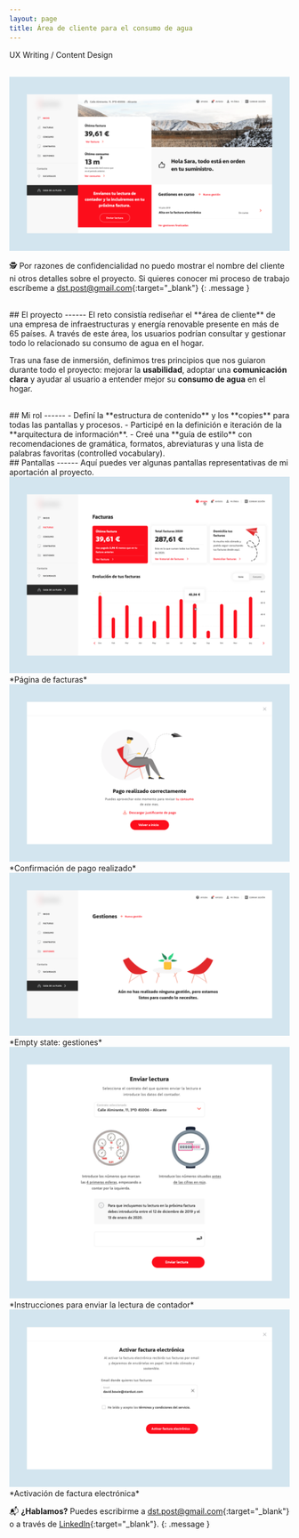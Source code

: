 ```yaml
---
layout: page
title: Área de cliente para el consumo de agua
---
```

UX Writing / Content Design<br>

<br>
<a href="{{ site.baseurl }}/assets/Acc_1.png" target="_blank">
    <img 
        src="/assets/Acc_1.png" 
        alt="Acc_1"
    >
</a>

🕵️ Por razones de confidencialidad no puedo mostrar el nombre del cliente ni otros detalles sobre el proyecto. Si quieres conocer mi proceso de trabajo escríbeme a [dst.post@gmail.com](mailto:dst.post@gmail.com){:target="_blank"}
{: .message }

<br>
## El proyecto
------
El reto consistía rediseñar el **área de cliente** de una empresa de infraestructuras y energía renovable presente en más de 65 países. A través de este área, los usuarios podrían consultar y gestionar todo lo relacionado su consumo de agua en el hogar.

Tras una fase de inmersión, definimos tres principios que nos guiaron durante todo el proyecto: mejorar la **usabilidad**, adoptar una **comunicación clara** y ayudar al usuario a entender mejor su **consumo de agua** en el hogar.

<br>
## Mi rol
------
- Definí la **estructura de contenido** y los **copies** para todas las pantallas y procesos.
- Participé en la definición e iteración de la **arquitectura de información**.
- Creé una **guía de estilo** con recomendaciones de gramática, formatos, abreviaturas y una lista de palabras favoritas (controlled vocabulary).


<br>
## Pantallas
------
Aquí puedes ver algunas pantallas representativas de mi aportación al proyecto.

<br>
<a href="{{ site.baseurl }}/assets/Acc_2.png" target="_blank">
    <img 
        src="/assets/Acc_2.png" 
        alt="Acc_2"
    >
</a>
*Página de facturas*

<br>
<a href="{{ site.baseurl }}/assets/Acc_3.png" target="_blank">
    <img 
        src="/assets/Acc_3.png" 
        alt="Acc_3"
    >
</a>
*Confirmación de pago realizado*

<br>
<a href="{{ site.baseurl }}/assets/Acc_4.png" target="_blank">
    <img 
        src="/assets/Acc_4.png" 
        alt="Acc_4"
    >
</a>
*Empty state: gestiones*

<br>
<a href="{{ site.baseurl }}/assets/Acc_5.png" target="_blank">
    <img 
        src="/assets/Acc_5.png" 
        alt="Acc_5"
    >
</a>
*Instrucciones para enviar la lectura de contador*

<br>
<a href="{{ site.baseurl }}/assets/Acc_6.png" target="_blank">
    <img 
        src="/assets/Acc_6.png" 
        alt="Acc_6"
    >
</a>
*Activación de factura electrónica*
<br>

📬 **¿Hablamos?** Puedes escribirme a [dst.post@gmail.com](mailto:dst.post@gmail.com){:target="_blank"} o a través de [LinkedIn](https://www.linkedin.com/in/daniel-s%C3%A1ez-torregrosa/){:target="_blank"}.
{: .message }

<br>
